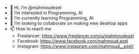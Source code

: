 - 👋 Hi, I’m @mahmoudezel
- 👀 I’m interested in Programming, AI
- 🌱 I’m currently learning Programming, AI
- 💞️ I’m looking to collaborate on making new desktop apps
- 📫 How to reach me
  - Freelancer: https://www.freelancer.com/u/mahmoudezel
  - Facebook: https://www.facebook.com/mahmoud.ezel
  - Instagram: https://www.instagram.com/mahmoud__ezel/

<!---
mahmoudezel/mahmoudezel is a ✨ special ✨ repository because its `README.md` (this file) appears on your GitHub profile.
You can click the Preview link to take a look at your changes.
--->
